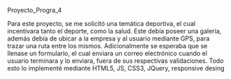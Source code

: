 Proyecto_Progra_4

Para este proyecto, se me solicitó una temática deportiva, el 
cual incentivara tanto el deporte, como la salud. Este debía 
poseer una galería, además debía de ubicar a la empresa y al 
usuario mediante GPS, para trazar una ruta entre los 
mismos. Adicionalmente se esperaba que se llenase un 
formulario, el cual enviara un correo electrónico cuando el 
usuario terminara y lo enviara, fuera de sus respectivas 
validaciones.
Todo esto lo implementé mediante HTML5, JS, CSS3, JQuery, 
responsive desing
